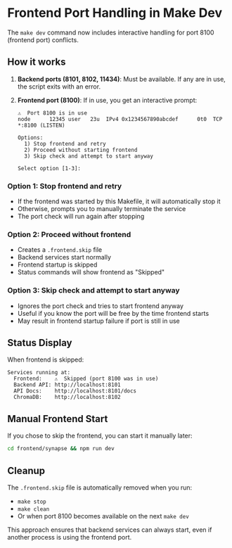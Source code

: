 # Frontend Port Handling in Make Dev

The `make dev` command now includes interactive handling for port 8100 (frontend port) conflicts.

## How it works

1. **Backend ports (8101, 8102, 11434)**: Must be available. If any are in use, the script exits with an error.

2. **Frontend port (8100)**: If in use, you get an interactive prompt:
   ```
   ⚠️  Port 8100 is in use
   node      12345 user   23u  IPv4 0x1234567890abcdef      0t0  TCP *:8100 (LISTEN)
   
   Options:
     1) Stop frontend and retry
     2) Proceed without starting frontend
     3) Skip check and attempt to start anyway
   
   Select option [1-3]: 
   ```

### Option 1: Stop frontend and retry
- If the frontend was started by this Makefile, it will automatically stop it
- Otherwise, prompts you to manually terminate the service
- The port check will run again after stopping

### Option 2: Proceed without frontend
- Creates a `.frontend.skip` file
- Backend services start normally
- Frontend startup is skipped
- Status commands will show frontend as "Skipped"

### Option 3: Skip check and attempt to start anyway
- Ignores the port check and tries to start frontend anyway
- Useful if you know the port will be free by the time frontend starts
- May result in frontend startup failure if port is still in use

## Status Display

When frontend is skipped:
```
Services running at:
  Frontend:    ⚠️  Skipped (port 8100 was in use)
  Backend API: http://localhost:8101
  API Docs:    http://localhost:8101/docs
  ChromaDB:    http://localhost:8102
```

## Manual Frontend Start

If you chose to skip the frontend, you can start it manually later:
```bash
cd frontend/synapse && npm run dev
```

## Cleanup

The `.frontend.skip` file is automatically removed when you run:
- `make stop`
- `make clean`
- Or when port 8100 becomes available on the next `make dev`

This approach ensures that backend services can always start, even if another process is using the frontend port.